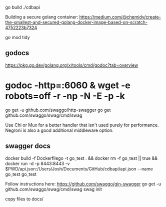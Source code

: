 go build
./cdbapi

Building a secure golang container: https://medium.com/@chemidy/create-the-smallest-and-secured-golang-docker-image-based-on-scratch-4752223b7324

go mod tidy


## godocs
https://pkg.go.dev/golang.org/x/tools/cmd/godoc?tab=overview

# godoc -http=:6060 & wget -e robots=off -r -np -N -E -p -k 

go get -u github.com/swaggo/http-swagger
go get github.com/swaggo/swag/cmd/swag


Use Chi or Mux for a better handler that isn't used purely for performance. Negroni is also a good additional middleware option.


## swagger docs
docker build -f Dockerfilego -t go_test . && docker rm -f go_test || true && docker run -d -p 8443:8443 -v $PWD/api.json:/Users/Josh/Documents/GitHub/cdbapi/api.json --name go_test go_test

Follow instructions here: https://github.com/swaggo/gin-swagger
go get -u github.com/swaggo/swag/cmd/swag
swag init

copy files to docs/

